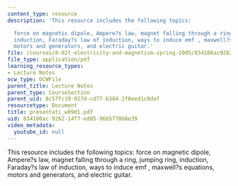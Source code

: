 ```yaml
---
content_type: resource
description: 'This resource includes the following topics:

  force on magnetic dipole, Ampere?s law, magnet falling through a ring, jumping ring,
  induction, Faraday?s law of induction, ways to induce emf , maxwell?s equations,
  motors and generators, and electric guitar.'
file: /courses/8-02t-electricity-and-magnetism-spring-2005/834106ac926214f7ed0596b5770b6e39_presentati_w09d1.pdf
file_type: application/pdf
learning_resource_types:
- Lecture Notes
ocw_type: OCWFile
parent_title: Lecture Notes
parent_type: CourseSection
parent_uid: 8c57fc19-927d-cd77-b384-2f8eed1c0daf
resourcetype: Document
title: presentati_w09d1.pdf
uid: 834106ac-9262-14f7-ed05-96b5770b6e39
video_metadata:
  youtube_id: null
---
```

This resource includes the following topics:
force on magnetic dipole, Ampere?s law, magnet falling through a ring, jumping ring, induction, Faraday?s law of induction, ways to induce emf , maxwell?s equations, motors and generators, and electric guitar.

